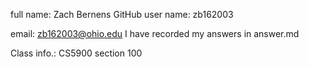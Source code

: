 full name: Zach Bernens
GitHub user name: zb162003

email: zb162003@ohio.edu
I have recorded my answers in answer.md

Class info.: CS5900 section 100
